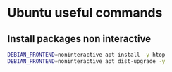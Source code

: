 # Ubuntu useful commands

## Install packages non interactive

```bash
DEBIAN_FRONTEND=noninteractive apt install -y htop
DEBIAN_FRONTEND=noninteractive apt dist-upgrade -y
```